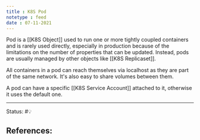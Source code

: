 ```yaml
---
title : K8S Pod
notetype : feed
date : 07-11-2021
---
```


Pod is a [[K8S Object]] used to run one or more tightly coupled containers and is rarely used directly, especially in production because of the limitations on the number of properties that can be updated. Instead, pods are usually managed by other objects like [[K8S Replicaset]].

All containers in a pod can reach themselves via localhost as they are part of the same network. It's also easy to share volumes between them.

A pod can have a specific [[K8S Service Account]] attached to it, otherwise it uses the default one.

-----

Status: #💡 

References:
- 
